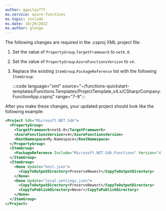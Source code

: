```yaml
---
author: ggailey777
ms.service: azure-functions
ms.topic: include
ms.date: 10/29/2022
ms.author: glenga
---
```


The following changes are required in the .csproj XML project file: 

1. Set the value of `PropertyGroup`.`TargetFramework` to `net6.0`.

1. Set the value of `PropertyGroup`.`AzureFunctionsVersion` to `v4`.

1. Replace the existing `ItemGroup`.`PackageReference` list with the following `ItemGroup`:

    :::code language="xml" source="~/functions-quickstart-templates/Functions.Templates/ProjectTemplate_v4.x/CSharp/Company.FunctionApp.csproj" range="7-9":::

After you make these changes, your updated project should look like the following example:

```xml
<Project Sdk="Microsoft.NET.Sdk">
  <PropertyGroup>
    <TargetFramework>net6.0</TargetFramework>
    <AzureFunctionsVersion>v4</AzureFunctionsVersion>
    <RootNamespace>My.Namespace</RootNamespace>
  </PropertyGroup>
  <ItemGroup>
    <PackageReference Include="Microsoft.NET.Sdk.Functions" Version="4.1.1" />
  </ItemGroup>
  <ItemGroup>
    <None Update="host.json">
      <CopyToOutputDirectory>PreserveNewest</CopyToOutputDirectory>
    </None>
    <None Update="local.settings.json">
      <CopyToOutputDirectory>PreserveNewest</CopyToOutputDirectory>
      <CopyToPublishDirectory>Never</CopyToPublishDirectory>
    </None>
  </ItemGroup>
</Project>
```